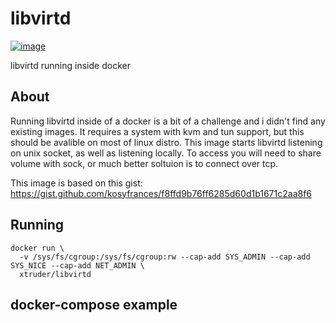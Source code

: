 # libvirtd

[![image](https://img.shields.io/docker/v/xtruder/libvirtd.svg)](https://hub.docker.com/r/xtruder/libvirtd)

libvirtd running inside docker

## About

Running libvirtd inside of a docker is a bit of a challenge and i didn't find any
existing images. It requires a system with kvm and tun support, but this should be
avalible on most of linux distro.
This image starts libvirtd listening on unix socket, as well as listening locally.
To access you will need to share volume with sock, or much better soltuion is to
connect over tcp.

This image is based on this gist: https://gist.github.com/kosyfrances/f8ffd9b76ff6285d60d1b1671c2aa8f6

## Running

```
docker run \
  -v /sys/fs/cgroup:/sys/fs/cgroup:rw --cap-add SYS_ADMIN --cap-add SYS_NICE --cap-add NET_ADMIN \
  xtruder/libvirtd
```

## docker-compose example

```yaml
```